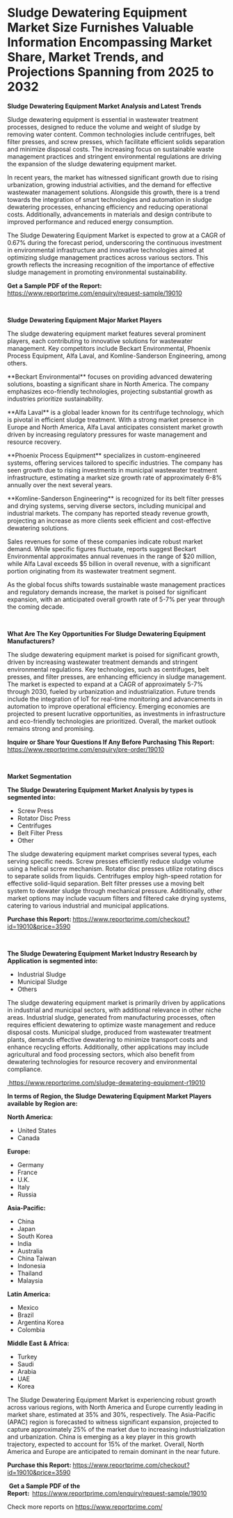 <p><h1>Sludge Dewatering Equipment Market Size Furnishes Valuable Information Encompassing Market Share, Market Trends, and Projections Spanning from 2025 to 2032</h1></p><p><strong>Sludge Dewatering Equipment Market Analysis and Latest Trends</strong></p>
<p><p>Sludge dewatering equipment is essential in wastewater treatment processes, designed to reduce the volume and weight of sludge by removing water content. Common technologies include centrifuges, belt filter presses, and screw presses, which facilitate efficient solids separation and minimize disposal costs. The increasing focus on sustainable waste management practices and stringent environmental regulations are driving the expansion of the sludge dewatering equipment market.</p><p>In recent years, the market has witnessed significant growth due to rising urbanization, growing industrial activities, and the demand for effective wastewater management solutions. Alongside this growth, there is a trend towards the integration of smart technologies and automation in sludge dewatering processes, enhancing efficiency and reducing operational costs. Additionally, advancements in materials and design contribute to improved performance and reduced energy consumption.</p><p>The Sludge Dewatering Equipment Market is expected to grow at a CAGR of 0.67% during the forecast period, underscoring the continuous investment in environmental infrastructure and innovative technologies aimed at optimizing sludge management practices across various sectors. This growth reflects the increasing recognition of the importance of effective sludge management in promoting environmental sustainability.</p></p>
<p><strong>Get a Sample PDF of the Report:&nbsp;</strong> <a href="https://www.reportprime.com/enquiry/request-sample/19010?utm_campaign=2630&utm_medium=2&utm_source=Github&utm_content=ia&utm_term=19032025&utm_id=sludge-dewatering-equipment">https://www.reportprime.com/enquiry/request-sample/19010</a></p>
<p>&nbsp;</p>
<p><strong>Sludge Dewatering Equipment Major Market Players</strong></p>
<p><p>The sludge dewatering equipment market features several prominent players, each contributing to innovative solutions for wastewater management. Key competitors include Beckart Environmental, Phoenix Process Equipment, Alfa Laval, and Komline-Sanderson Engineering, among others.</p><p>**Beckart Environmental** focuses on providing advanced dewatering solutions, boasting a significant share in North America. The company emphasizes eco-friendly technologies, projecting substantial growth as industries prioritize sustainability.</p><p>**Alfa Laval** is a global leader known for its centrifuge technology, which is pivotal in efficient sludge treatment. With a strong market presence in Europe and North America, Alfa Laval anticipates consistent market growth driven by increasing regulatory pressures for waste management and resource recovery.</p><p>**Phoenix Process Equipment** specializes in custom-engineered systems, offering services tailored to specific industries. The company has seen growth due to rising investments in municipal wastewater treatment infrastructure, estimating a market size growth rate of approximately 6-8% annually over the next several years.</p><p>**Komline-Sanderson Engineering** is recognized for its belt filter presses and drying systems, serving diverse sectors, including municipal and industrial markets. The company has reported steady revenue growth, projecting an increase as more clients seek efficient and cost-effective dewatering solutions.</p><p>Sales revenues for some of these companies indicate robust market demand. While specific figures fluctuate, reports suggest Beckart Environmental approximates annual revenues in the range of $20 million, while Alfa Laval exceeds $5 billion in overall revenue, with a significant portion originating from its wastewater treatment segment.</p><p>As the global focus shifts towards sustainable waste management practices and regulatory demands increase, the market is poised for significant expansion, with an anticipated overall growth rate of 5-7% per year through the coming decade.</p></p>
<p>&nbsp;</p>
<p><strong>What Are The Key Opportunities For Sludge Dewatering Equipment Manufacturers?</strong></p>
<p><p>The sludge dewatering equipment market is poised for significant growth, driven by increasing wastewater treatment demands and stringent environmental regulations. Key technologies, such as centrifuges, belt presses, and filter presses, are enhancing efficiency in sludge management. The market is expected to expand at a CAGR of approximately 5-7% through 2030, fueled by urbanization and industrialization. Future trends include the integration of IoT for real-time monitoring and advancements in automation to improve operational efficiency. Emerging economies are projected to present lucrative opportunities, as investments in infrastructure and eco-friendly technologies are prioritized. Overall, the market outlook remains strong and promising.</p></p>
<p><strong>Inquire or Share Your Questions If Any Before Purchasing This Report:</strong> <a href="https://www.reportprime.com/enquiry/pre-order/19010?utm_campaign=2630&utm_medium=2&utm_source=Github&utm_content=ia&utm_term=19032025&utm_id=sludge-dewatering-equipment">https://www.reportprime.com/enquiry/pre-order/19010</a></p>
<p>&nbsp;</p>
<p><strong>Market Segmentation</strong></p>
<p><strong>The Sludge Dewatering Equipment Market Analysis by types is segmented into:</strong></p>
<p><ul><li>Screw Press</li><li>Rotator Disc Press</li><li>Centrifuges</li><li>Belt Filter Press</li><li>Other</li></ul></p>
<p><p>The sludge dewatering equipment market comprises several types, each serving specific needs. Screw presses efficiently reduce sludge volume using a helical screw mechanism. Rotator disc presses utilize rotating discs to separate solids from liquids. Centrifuges employ high-speed rotation for effective solid-liquid separation. Belt filter presses use a moving belt system to dewater sludge through mechanical pressure. Additionally, other market options may include vacuum filters and filtered cake drying systems, catering to various industrial and municipal applications.</p></p>
<p><strong>Purchase this Report:&nbsp;</strong><a href="https://www.reportprime.com/checkout?id=19010&price=3590&utm_campaign=2630&utm_medium=2&utm_source=Github&utm_content=ia&utm_term=19032025&utm_id=sludge-dewatering-equipment">https://www.reportprime.com/checkout?id=19010&price=3590</a></p>
<p>&nbsp;</p>
<p><strong>The Sludge Dewatering Equipment Market Industry Research by Application is segmented into:</strong></p>
<p><ul><li>Industrial Sludge</li><li>Municipal Sludge</li><li>Others</li></ul></p>
<p><p>The sludge dewatering equipment market is primarily driven by applications in industrial and municipal sectors, with additional relevance in other niche areas. Industrial sludge, generated from manufacturing processes, often requires efficient dewatering to optimize waste management and reduce disposal costs. Municipal sludge, produced from wastewater treatment plants, demands effective dewatering to minimize transport costs and enhance recycling efforts. Additionally, other applications may include agricultural and food processing sectors, which also benefit from dewatering technologies for resource recovery and environmental compliance.</p></p>
<p><a href="https://www.reportprime.com/sludge-dewatering-equipment-r19010?utm_campaign=2630&utm_medium=2&utm_source=Github&utm_content=ia&utm_term=19032025&utm_id=sludge-dewatering-equipment">&nbsp;https://www.reportprime.com/sludge-dewatering-equipment-r19010</a></p>
<p><strong>In terms of Region, the Sludge Dewatering Equipment Market Players available by Region are:</strong></p>
<p>
    <p> <strong> North America: </strong>
        <ul>
            <li>United States</li>
            <li>Canada</li>
        </ul>
        </p> 
    <p> <strong> Europe: </strong>
        <ul>
            <li>Germany</li>
            <li>France</li>
            <li>U.K.</li>
            <li>Italy</li>
            <li>Russia</li>
        </ul>
        </p> 
    <p> <strong> Asia-Pacific: </strong>
        <ul>
            <li>China</li>
            <li>Japan</li>
            <li>South Korea</li>
            <li>India</li>
            <li>Australia</li>
            <li>China Taiwan</li>
            <li>Indonesia</li>
            <li>Thailand</li>
            <li>Malaysia</li>
        </ul>
        </p> 
    <p> <strong> Latin America: </strong>
        <ul>
            <li>Mexico</li>
            <li>Brazil</li>
            <li>Argentina Korea</li>
            <li>Colombia</li>
        </ul>
        </p> 
    <p> <strong> Middle East & Africa: </strong>
        <ul>
            <li>Turkey</li>
            <li>Saudi</li>
            <li>Arabia</li>
            <li>UAE</li>
            <li>Korea</li>
        </ul>
    </p>
    </p>
<p><p>The Sludge Dewatering Equipment Market is experiencing robust growth across various regions, with North America and Europe currently leading in market share, estimated at 35% and 30%, respectively. The Asia-Pacific (APAC) region is forecasted to witness significant expansion, projected to capture approximately 25% of the market due to increasing industrialization and urbanization. China is emerging as a key player in this growth trajectory, expected to account for 15% of the market. Overall, North America and Europe are anticipated to remain dominant in the near future.</p></p>
<p><strong>Purchase this Report: </strong><a href="https://www.reportprime.com/checkout?id=19010&price=3590&utm_campaign=2630&utm_medium=2&utm_source=Github&utm_content=ia&utm_term=19032025&utm_id=sludge-dewatering-equipment">https://www.reportprime.com/checkout?id=19010&price=3590</a></p>
<p>&nbsp;<strong>Get a Sample PDF of the Report:&nbsp;&nbsp;</strong><a href="https://www.reportprime.com/enquiry/request-sample/19010?utm_campaign=2630&utm_medium=2&utm_source=Github&utm_content=ia&utm_term=19032025&utm_id=sludge-dewatering-equipment">https://www.reportprime.com/enquiry/request-sample/19010</a></p>
<p><strong></strong></p>
<p>Check more reports on <a href="https://www.reportprime.com/?utm_campaign=2630&utm_medium=2&utm_source=Github&utm_content=ia&utm_term=19032025&utm_id=sludge-dewatering-equipment">https://www.reportprime.com/</a></p>